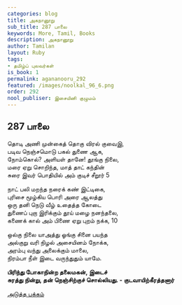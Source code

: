 ```yaml
---
categories: blog
title: அகநானூறு
sub_title: 287 பாலை
keywords: More, Tamil, Books
description: அகநானூறு
author: Tamilan
layout: Ruby
tags:
- தமிழ்ப் புலவர்கள்
is_book: 1
permalink: agananooru_292
featured: /images/noolkal_96_6.png
order: 292
nool_publiser: இசையினி குழுமம்
---
```



## 287 பாலை

தொடி அணி முன்கைத் தொகு விரல் குவைஇ,  
படிவ நெஞ்சமொடு பகல் துணை ஆக,  
நோம்கொல்? அளியள் தானே! தூங்கு நிலை,  
மரை ஏறு சொறிந்த, மாத் தாட் கந்தின்  
சுரை இவர் பொதியில் அம் குடிச் சீறூர் 5

நாட் பலி மறந்த நரைக் கண் இட்டிகை,  
புரிசை மூழ்கிய பொரி அரை ஆலத்து  
ஒரு தனி நெடு வீழ் உதைத்த கோடை  
துணைப் புறா இரிக்கும் தூய் மழை நனந்தலை,  
கணைக் கால் அம் பிணை ஏறு புறம் நக்க, 10

ஒல்கு நிலை யாஅத்து ஓங்கு சினை பயந்த  
அல்குறு வரி நிழல் அசையினம் நோக்க,  
அரம்பு வந்து அலைக்கும் மாலை,  
நிரம்பா நீள் இடை வருந்துதும் யாமே.

**பிரிந்து போகாநின்ற தலைமகன், இடைச்  
சுரத்து நின்று, தன் நெஞ்சிற்குச் சொல்லியது. - குடவாயிற்கீரத்தனார்**

[அடுத்த பக்கம்](agananooru_293)